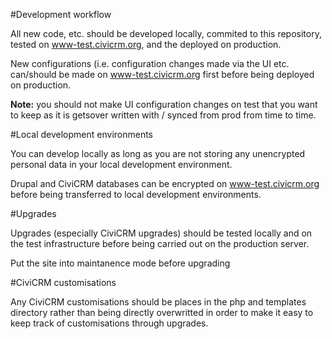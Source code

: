 #Development workflow

All new code, etc. should be developed locally, commited to this repository, tested on www-test.civicrm.org, and the deployed on production.

New configurations (i.e. configuration changes made via the UI etc. can/should be made on www-test.civicrm.org first before being deployed on production.

**Note:** you should not make UI configuration changes on test that you want to keep as it is getsover written with / synced from prod from time to time. 

#Local development environments

You can develop locally as long as you are not storing any unencrypted personal data in your local development environment.

Drupal and CiviCRM databases can be encrypted on www-test.civicrm.org before being transferred to local development environments.

#Upgrades

Upgrades (especially CiviCRM upgrades) should be tested locally and on the test infrastructure before being carried out on the production server.

Put the site into maintanence mode before upgrading

#CiviCRM customisations

Any CiviCRM customisations should be places in the php and templates directory rather than being directly overwritted in order to make it easy to keep track of customisations through upgrades.
